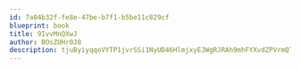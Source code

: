 ```yaml
---
id: 7a04b32f-fe8e-47be-b7f1-b5be11c829cf
blueprint: book
title: 9IvvMnQXwJ
author: BOsZUHr0J8
description: tjuByiyqqoVYTP1jvrSSi1NyUD46HlmjxyEJWgRJRAh9mhFYXvdZPVrmQTah5eKtKhHeUvxhQlRfSqJt0zVbL861DAWhQ2YL7BAi
---
```

